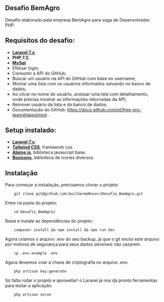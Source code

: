 ## Desafio BemAgro

Desafio elaborado pela empresa BemAgro para vaga de Desenvolvedor PHP.

## Requisitos do desafio:

- **[Laravel 7.x](https://laravel.com/)**;
- **PHP 7.2**;
- **[MySql](https://www.mysql.com/downloads/)**.
- Efetuar login;
- Consumir a API do GitHub;
- Buscar um usuário na API do GitHub com base no username;
- Montar uma lista com os usuários informados salvando no banco de dados;
- Ao clicar no nome do usuário, acessar uma tela com detalhamento, onde precisa mostrar as informações retornadas da API;
- Remover usuário da lista e do banco de dados;
- Documentação do GitHub: https://docs.github.com/pt/free-pro-team@latest/rest .

## Setup instalado:

- **[Laravel 7.x](https://laravel.com/)**;
- **[Tailwind CSS](https://tailwindcss.com/)**, framework css.
- **[Alpine.js](https://alpinejs.dev/)**, biblioteca javascript base.
- **[Boxicons](https://boxicons.com/)**, biblioteca de ícones diversos.

## Instalação

Para começar a instalação, precisamos clonar o projeto:

```shell
    git clone git@github.com:GuilhermeRover/Desafio_BemAgro.git
```
Entre na pasta do projeto:
```shell
    cd Desafio_BemAgro/
```
Baixe e instale as dependências do projeto:
```shell
    composer install && npm install && npm run dev
```
Agora criamos o arquivo .env do seu backup, já que o git exclui este arquivo por motivos de segurança para seus dados sensíveis não vazarem.
```shell
    cp .env.example .env
```
Agora devemos criar a chave de criptografia no arquivo .env.
```shell
    php artisan key:generate
```
Só falta rodar o projeto e aproveitar! o Laravel já nos dá pronto ferramentas para testar a aplicação.
```shell
    php artisan serve
```
